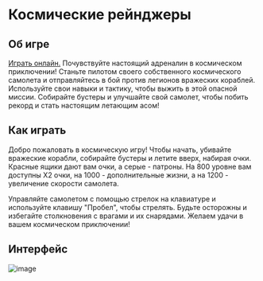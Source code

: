 # Космические рейнджеры
## Об игре
[Играть онлайн.](https://yandex.ru/games/app/217877?draft=true&lang=ru) Почувствуйте настоящий адреналин в космическом приключении! Станьте пилотом своего собственного космического самолета и отправляйтесь в бой против легионов вражеских кораблей. Используйте свои навыки и тактику, чтобы выжить в этой опасной миссии. Собирайте бустеры и улучшайте свой самолет, чтобы побить рекорд и стать настоящим летающим асом!
## Как играть
Добро пожаловать в космическую игру! Чтобы начать, убивайте вражеские корабли, собирайте бустеры и летите вверх, набирая очки. Красные ящики дают вам очки, а серые - патроны. На 800 уровне вам доступны X2 очки, на 1000 - дополнительные жизни, а на 1200 - увеличение скорости самолета.

Управляйте самолетом с помощью стрелок на клавиатуре и используйте клавишу "Пробел", чтобы стрелять. Будьте осторожны и избегайте столкновения с врагами и их снарядами. Желаем удачи в вашем космическом приключении!
## Интерфейс
![image](https://user-images.githubusercontent.com/105386597/222916943-eec155a5-5729-4538-bc0e-d2fecc1c31a1.png)
